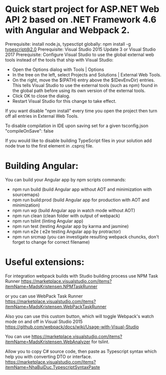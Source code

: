# Quick start project for ASP.NET Web API 2 based on .NET Framework 4.6 with Angular and Webpack 2.
Prerequisite: install node.js, typesctipt globally: npm install -g typescript@2.0
Prerequisite: Visual Studio 2015 Update 3 or Visual Studio 2017
Prerequisite: Configure Visual Studio to use the global external web tools instead of the tools that ship with Visual Studio:
  - Open the Options dialog with Tools | Options
  - In the tree on the left, select Projects and Solutions | External Web Tools.
  - On the right, move the $(PATH) entry above the $(DevEnvDir) entries. This tells Visual Studio to use the external tools (such as npm) found in the global path before using its own version of the external tools.
  - Click OK to close the dialog.
  - Restart Visual Studio for this change to take effect.
  
If you want disable "npm install" every time you open the project then turn off all entries in External Web Tools.

To disable compilation in IDE upon saving set  for a given tsconfig.json "compileOnSave": false

If you would like to disable building TypeScript files in your solution add node
<TypeScriptCompileBlocked>true</TypeScriptCompileBlocked>
to the first
<PropertyGroup>
element in .csproj file.

# Building Angular:
You can build your Angular app by npm scripts commands:
  - npm run build (build Angular app without AOT and minimization with sourcemaps)
  - npm run build:prod  (build Angular app for production with AOT and minimization)
  - npm run wp (build Angular app in watch mode without AOT)
  - npm run clean (clean folder with output of webpack)
  - npm run tslint (linting Angular app)
  - npm run test (testing Angular app by karma and jasmine)
  - npm run e2e ( e2e testing Angular app by protractor)
  - npm run srcmap (you can investigate resulting webpack chuncks, don't forget to change for correct filename)

# Useful extensions:

For integration webpack builds with Studio building process use  NPM Task Runner https://marketplace.visualstudio.com/items?itemName=MadsKristensen.NPMTaskRunner

or you can use WebPack Task Runner https://marketplace.visualstudio.com/items?itemName=MadsKristensen.WebPackTaskRunner

Also you can use this custom button, which will toggle Webpack's watch mode on and off in Visual Studio 2015 https://github.com/webpack/docs/wiki/Usage-with-Visual-Studio

You can use https://marketplace.visualstudio.com/items?itemName=MadsKristensen.WebAnalyzer for tslint.

Allow you to copy C# source code, then paste as Typescript syntax which help you with converting DTO or interface.  
https://marketplace.visualstudio.com/items?itemName=NhaBuiDuc.TypescriptSyntaxPaste
